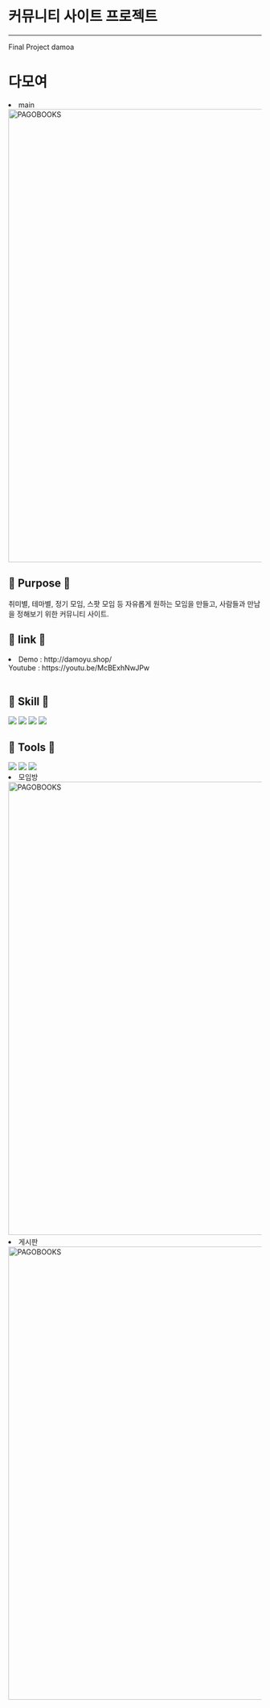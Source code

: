 #  커뮤니티 사이트 프로젝트
<hr>
Final Project damoa

<h1> 다모여 </h1>
<li> main <br>
<img width="900" alt="PAGOBOOKS" src="https://user-images.githubusercontent.com/93702391/160751600-736c0b62-35cd-4198-a7d4-5b10b41b6753.png">
<br>
<h2> 🎯 Purpose 🎯 </h2>
취미별, 테마별, 정기 모임, 스팟 모임 등
자유롭게 원하는 모임을 만들고, 사람들과 만남을 정해보기 위한 커뮤니티 사이트.
<br> 
<h2>🍍 link 🍍</h2>
<li>
Demo : http://damoyu.shop/
<br>
Youtube : https://youtu.be/McBExhNwJPw
<br>
</li>
<br>  
 
<h2>📖 Skill 📖</h2>
<img src="https://img.shields.io/badge/Spring Boot-6DB33F?style=&flat-square&logo=SpringBoot&logoColor=white"/>
<img src="https://img.shields.io/badge/React-4FC08D?style=flat-square&logo=React&logoColor=white"/>
<img src="https://img.shields.io/badge/MySQL-4479A1?style=flat-square&logo=MySQL&logoColor=white"/>
<img src="https://img.shields.io/badge/Amazon AWS-232F3E?style=flat-square&logo=Amazon AWS&logoColor=white"/>


<h2>📖 Tools 📖</h2>
<img src="https://img.shields.io/badge/Visual Studio Code-007ACC?style=flat-square&logo=VisualStudioCode&logoColor=white"/>
<img src="https://img.shields.io/badge/Git Hub-181717?style=flat-square&logo=GitHub&logoColor=white"/>
<img src="https://img.shields.io/badge/intelliJ IDEA-000000?style=flat-square&logo=intelliJ IDEA&logoColor=white"/>

<br>
<li> 모임방 <br>
<img width="900" alt="PAGOBOOKS" src="https://user-images.githubusercontent.com/93702391/160752213-978bfe0c-9836-4f94-91c0-620f0992162f.png">
<br>
<li> 게시판 <br>
<img width="900" alt="PAGOBOOKS" src="https://user-images.githubusercontent.com/93702391/160752426-83461099-1c4b-4865-8d53-bd24afe01b78.png">  

